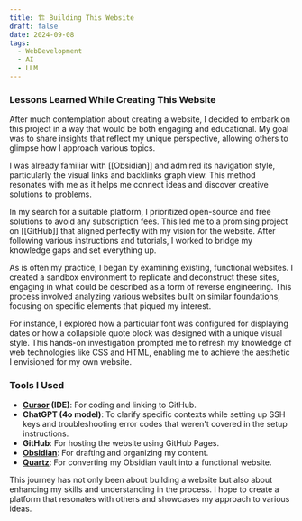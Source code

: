 ```yaml
---
title: 🏗️ Building This Website
draft: false
date: 2024-09-08
tags:
  - WebDevelopment
  - AI
  - LLM
---
```

### Lessons Learned While Creating This Website

After much contemplation about creating a website, I decided to embark on this project in a way that would be both engaging and educational. My goal was to share insights that reflect my unique perspective, allowing others to glimpse how I approach various topics.

I was already familiar with [[Obsidian]] and admired its navigation style, particularly the visual links and backlinks graph view. This method resonates with me as it helps me connect ideas and discover creative solutions to problems.

In my search for a suitable platform, I prioritized open-source and free solutions to avoid any subscription fees. This led me to a promising project on [[GitHub]] that aligned perfectly with my vision for the website. After following various instructions and tutorials, I worked to bridge my knowledge gaps and set everything up.

As is often my practice, I began by examining existing, functional websites. I created a sandbox environment to replicate and deconstruct these sites, engaging in what could be described as a form of reverse engineering. This process involved analyzing various websites built on similar foundations, focusing on specific elements that piqued my interest.

For instance, I explored how a particular font was configured for displaying dates or how a collapsible quote block was designed with a unique visual style. This hands-on investigation prompted me to refresh my knowledge of web technologies like CSS and HTML, enabling me to achieve the aesthetic I envisioned for my own website.

### Tools I Used

- **[Cursor](https://www.cursor.com/) (IDE)**: For coding and linking to GitHub.
- **ChatGPT (4o model)**: To clarify specific contexts while setting up SSH keys and troubleshooting error codes that weren't covered in the setup instructions.
- **GitHub**: For hosting the website using GitHub Pages.
- **[Obsidian](https://github.com/obsidianmd)**: For drafting and organizing my content.
- **[Quartz](https://github.com/jackyzha0/quartz)**: For converting my Obsidian vault into a functional website.

This journey has not only been about building a website but also about enhancing my skills and understanding in the process. I hope to create a platform that resonates with others and showcases my approach to various ideas.